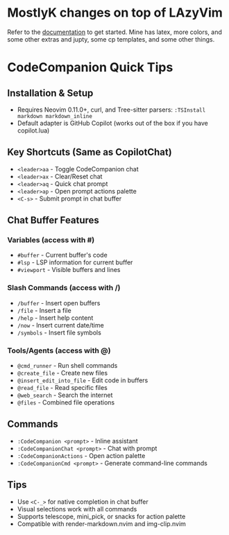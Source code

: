 # MostlyK changes on top of LAzyVim


Refer to the [documentation](https://lazyvim.github.io/installation) to get started.
Mine has latex, more colors, and some other extras and jupty, some cp templates, and some other things.

# CodeCompanion Quick Tips

## Installation & Setup
- Requires Neovim 0.11.0+, curl, and Tree-sitter parsers: `:TSInstall markdown markdown_inline`
- Default adapter is GitHub Copilot (works out of the box if you have copilot.lua)

## Key Shortcuts (Same as CopilotChat)
- `<leader>aa` - Toggle CodeCompanion chat
- `<leader>ax` - Clear/Reset chat
- `<leader>aq` - Quick chat prompt
- `<leader>ap` - Open prompt actions palette
- `<C-s>` - Submit prompt in chat buffer

## Chat Buffer Features

### Variables (access with #)
- `#buffer` - Current buffer's code
- `#lsp` - LSP information for current buffer  
- `#viewport` - Visible buffers and lines

### Slash Commands (access with /)
- `/buffer` - Insert open buffers
- `/file` - Insert a file
- `/help` - Insert help content
- `/now` - Insert current date/time
- `/symbols` - Insert file symbols

### Tools/Agents (access with @)
- `@cmd_runner` - Run shell commands
- `@create_file` - Create new files
- `@insert_edit_into_file` - Edit code in buffers
- `@read_file` - Read specific files
- `@web_search` - Search the internet
- `@files` - Combined file operations

## Commands
- `:CodeCompanion <prompt>` - Inline assistant
- `:CodeCompanionChat <prompt>` - Chat with prompt
- `:CodeCompanionActions` - Open action palette
- `:CodeCompanionCmd <prompt>` - Generate command-line commands

## Tips
- Use `<C-_>` for native completion in chat buffer
- Visual selections work with all commands
- Supports telescope, mini_pick, or snacks for action palette
- Compatible with render-markdown.nvim and img-clip.nvim